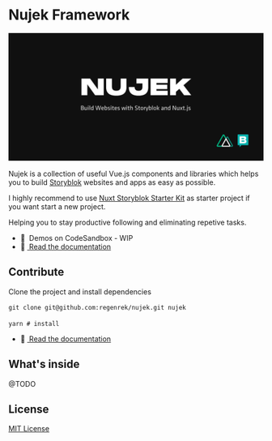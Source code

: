 # Nujek Framework

![Nujek Framework](docs/static/nujek.png)

Nujek is a collection of useful Vue.js components and libraries which helps you to build [Storyblok](https://www.storyblok.com/) websites and apps as easy as possible.

I highly recommend to use [Nuxt Storyblok Starter Kit](https://github.com/regenrek/nuxt-storyblok-starter) as starter project if you want start a new project.

Helping you to stay productive following and eliminating repetive tasks.

- 🎲 &nbsp;Demos on CodeSandbox - WIP
- 📖 [&nbsp;Read the documentation](https://nujek-docs.vercel.app/)

## Contribute

Clone the project and install dependencies

```
git clone git@github.com:regenrek/nujek.git nujek

yarn # install
```

- 📖 [&nbsp;Read the documentation](https://nujek-docs.vercel.app/)

## What's inside

@TODO

## License

[MIT License](./LICENSE)
